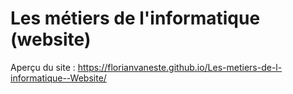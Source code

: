 # Les métiers de l'informatique (website)

Aperçu du site :
https://florianvaneste.github.io/Les-metiers-de-l-informatique--Website/
